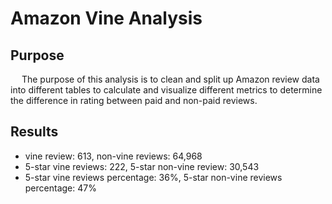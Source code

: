 # Amazon Vine Analysis
## Purpose
&emsp; The purpose of this analysis is to clean and split up Amazon review data into different tables to calculate and visualize different metrics to determine the difference in rating between paid and non-paid reviews. <br />

## Results
- vine review: 613, non-vine reviews: 64,968
- 5-star vine reviews: 222, 5-star non-vine review: 30,543
- 5-star vine reviews percentage: 36%, 5-star non-vine reviews percentage: 47%
